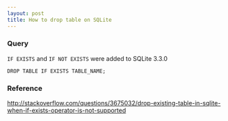 ```yaml
---
layout: post
title: How to drop table on SQLite
---
```



### Query
`IF EXISTS` and `IF NOT EXISTS` were added to SQLite 3.3.0

	DROP TABLE IF EXISTS TABLE_NAME;

### Reference
<http://stackoverflow.com/questions/3675032/drop-existing-table-in-sqlite-when-if-exists-operator-is-not-supported> 